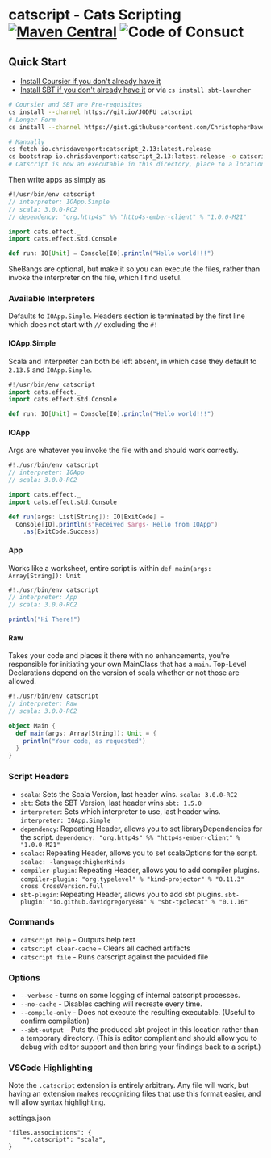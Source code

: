 # catscript - Cats Scripting [![Maven Central](https://maven-badges.herokuapp.com/maven-central/io.chrisdavenport/catscript_2.12/badge.svg)](https://maven-badges.herokuapp.com/maven-central/io.chrisdavenport/catscript_2.12) ![Code of Consuct](https://img.shields.io/badge/Code%20of%20Conduct-Scala-blue.svg)



## Quick Start

- [Install Coursier if you don't already have it](https://get-coursier.io/docs/cli-installation.html#native-launcher)
- [Install SBT if you don't already have it](https://www.scala-sbt.org/release/docs/Installing-sbt-on-Mac.html) or via `cs install sbt-launcher`

```sh
# Coursier and SBT are Pre-requisites
cs install --channel https://git.io/JODPU catscript
# Longer Form 
cs install --channel https://gist.githubusercontent.com/ChristopherDavenport/82b779ed43f779d7db05d4382677bec5/raw/catscript.json catscript

# Manually
cs fetch io.chrisdavenport:catscript_2.13:latest.release
cs bootstrap io.chrisdavenport:catscript_2.13:latest.release -o catscript
# Catscript is now an executable in this directory, place to a location on $PATH
```

Then write apps as simply as

```scala
#!/usr/bin/env catscript
// interpreter: IOApp.Simple
// scala: 3.0.0-RC2
// dependency: "org.http4s" %% "http4s-ember-client" % "1.0.0-M21"

import cats.effect._
import cats.effect.std.Console

def run: IO[Unit] = Console[IO].println("Hello world!!!")
```

SheBangs are optional, but make it so you can execute the files, rather than invoke
the interpreter on the file, which I find useful.

### Available Interpreters

Defaults to `IOApp.Simple`. Headers section is terminated by the first line which does not start with `//` excluding the `#!`
#### IOApp.Simple

Scala and Interpreter can both be left absent, in which case they default to
`2.13.5` and `IOApp.Simple`.

```scala
#!/usr/bin/env catscript
import cats.effect._
import cats.effect.std.Console

def run: IO[Unit] = Console[IO].println("Hello world!!!")
```

#### IOApp

Args are whatever you invoke the file with and should work correctly.

```scala
#!./usr/bin/env catscript
// interpreter: IOApp
// scala: 3.0.0-RC2

import cats.effect._
import cats.effect.std.Console

def run(args: List[String]): IO[ExitCode] = 
  Console[IO].println(s"Received $args- Hello from IOApp")
    .as(ExitCode.Success)
```

#### App

Works like a worksheet, entire script is within `def main(args: Array[String]): Unit`

```scala
#!./usr/bin/env catscript
// interpreter: App
// scala: 3.0.0-RC2

println("Hi There!")
```

#### Raw

Takes your code and places it there with no enhancements, you're responsible
for initiating your own MainClass that has a `main`. Top-Level Declarations
depend on the version of scala whether or not those are allowed.

```scala
#!./usr/bin/env catscript
// interpreter: Raw
// scala: 3.0.0-RC2

object Main {
  def main(args: Array[String]): Unit = {
    println("Your code, as requested")
  }
}
```

### Script Headers

- `scala`: Sets the Scala Version, last header wins. `scala: 3.0.0-RC2`
- `sbt`: Sets the SBT Version, last header wins `sbt: 1.5.0`
- `interpreter`: Sets which interpreter to use, last header wins. `interpreter: IOApp.Simple`
- `dependency`: Repeating Header, allows you to set libraryDependencies for the script. `dependency: "org.http4s" %% "http4s-ember-client" % "1.0.0-M21"`
- `scalac`: Repeating Header, allows you to set scalaOptions for the script. `scalac: -language:higherKinds`
- `compiler-plugin`: Repeating Header, allows you to add compiler plugins. `compiler-plugin: "org.typelevel" % "kind-projector" % "0.11.3" cross CrossVersion.full`
- `sbt-plugin`: Repeating Header, allows you to add sbt plugins. `sbt-plugin: "io.github.davidgregory084" % "sbt-tpolecat" % "0.1.16"`

### Commands

- `catscript help` - Outputs help text
- `catscript clear-cache` - Clears all cached artifacts
- `catscript file` - Runs catscript against the provided file

### Options 

- `--verbose` - turns on some logging of internal catscript processes.
- `--no-cache` - Disables caching will recreate every time.
- `--compile-only` - Does not execute the resulting executable. (Useful to confirm compilation)
- `--sbt-output` - Puts the produced sbt project in this location rather than a temporary directory. (This is editor compliant and should allow you to debug with editor support and then bring your findings back to a script.)

### VSCode Highlighting

Note the `.catscript` extension is entirely arbitrary. Any file will work, but having an extension
makes recognizing files that use this format easier, and will allow syntax highlighting.

settings.json
```
"files.associations": {
    "*.catscript": "scala",
}
```